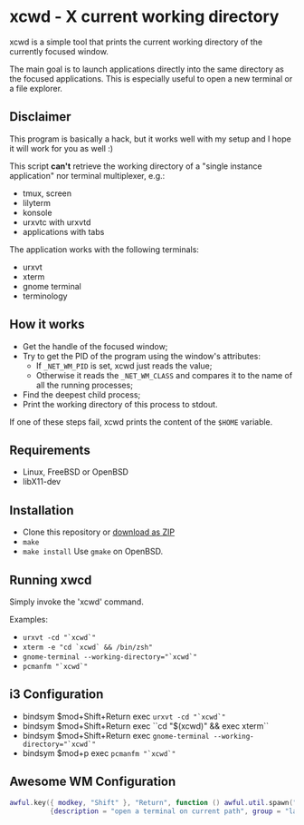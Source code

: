 xcwd - X current working directory
==================================
xcwd is a simple tool that prints the current working directory of the
currently focused window.

The main goal is to launch applications directly into the same directory as the
focused applications. This is especially useful to open a new terminal or a
file explorer.

Disclaimer
----------
This program is basically a hack, but it works well with my setup and I hope
it will work for you as well :)

This script **can't** retrieve the working directory of a "single instance
application" nor terminal multiplexer, e.g.:
  - tmux, screen
  - lilyterm
  - konsole
  - urxvtc with urxvtd
  - applications with tabs

The application works with the following terminals:
  - urxvt
  - xterm
  - gnome terminal
  - terminology

How it works
------------
  - Get the handle of the focused window;
  - Try to get the PID of the program using the window's attributes:
     - If `_NET_WM_PID` is set, xcwd just reads the value;
     - Otherwise it reads the `_NET_WM_CLASS` and compares it to the name of
       all the running processes;
  - Find the deepest child process;
  - Print the working directory of this process to stdout.

If one of these steps fail, xcwd prints the content of the `$HOME` variable.

Requirements
------------
  - Linux, FreeBSD or OpenBSD
  - libX11-dev

Installation
------------
* Clone this repository or [download as ZIP](https://github.com/schischi/xcwd/archive/master.zip)
* `make`
* `make install`
Use `gmake` on OpenBSD.

Running xwcd
------------
Simply invoke the 'xcwd' command.

Examples:
* ``urxvt -cd "`xcwd`" ``
* ``xterm -e "cd `xcwd` && /bin/zsh"``
* ``gnome-terminal --working-directory="`xcwd`"``
* ``pcmanfm "`xcwd`" ``

i3 Configuration
----------------
* bindsym $mod+Shift+Return exec ``urxvt -cd "`xcwd`" ``
* bindsym $mod+Shift+Return exec ``cd "$(xcwd)" && exec xterm``
* bindsym $mod+Shift+Return exec ``gnome-terminal --working-directory="`xcwd`"``
* bindsym $mod+p            exec ``pcmanfm "`xcwd`"``


Awesome WM Configuration
------------------------
```lua
awful.key({ modkey, "Shift" }, "Return", function () awful.util.spawn("sh -c 'termite -d \"$(xcwd)\"'") end,
          {description = "open a terminal on current path", group = "launcher"}),
```
